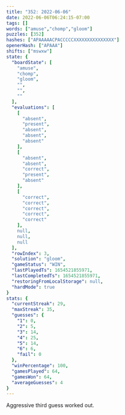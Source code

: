 ```yaml
---
title: "352: 2022-06-06"
date: 2022-06-06T06:24:15-07:00
tags: []
words: ["amuse","chomp","gloom"]
puzzles: [352]
hashes: ["APAAAAACPACCCCCXXXXXXXXXXXXXXX"]
openerHash: ["APAAA"]
shifts: ["mswxw"]
state: {
  "boardState": [
    "amuse",
    "chomp",
    "gloom",
    "",
    "",
    ""
  ],
  "evaluations": [
    [
      "absent",
      "present",
      "absent",
      "absent",
      "absent"
    ],
    [
      "absent",
      "absent",
      "correct",
      "present",
      "absent"
    ],
    [
      "correct",
      "correct",
      "correct",
      "correct",
      "correct"
    ],
    null,
    null,
    null
  ],
  "rowIndex": 3,
  "solution": "gloom",
  "gameStatus": "WIN",
  "lastPlayedTs": 1654521855971,
  "lastCompletedTs": 1654521855971,
  "restoringFromLocalStorage": null,
  "hardMode": true
}
stats: {
  "currentStreak": 29,
  "maxStreak": 35,
  "guesses": {
    "1": 0,
    "2": 5,
    "3": 14,
    "4": 25,
    "5": 14,
    "6": 6,
    "fail": 0
  },
  "winPercentage": 100,
  "gamesPlayed": 64,
  "gamesWon": 64,
  "averageGuesses": 4
}
---
```


<!-- more -->
Aggressive third guess worked out. 
